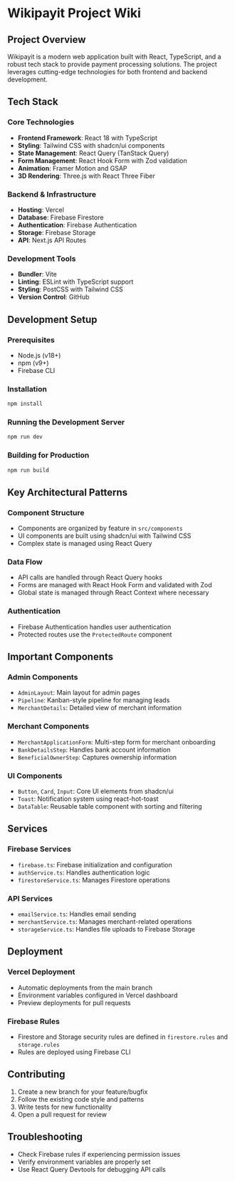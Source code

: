 # Wikipayit Project Wiki

## Project Overview
Wikipayit is a modern web application built with React, TypeScript, and a robust tech stack to provide payment processing solutions. The project leverages cutting-edge technologies for both frontend and backend development.

## Tech Stack

### Core Technologies
- **Frontend Framework**: React 18 with TypeScript
- **Styling**: Tailwind CSS with shadcn/ui components
- **State Management**: React Query (TanStack Query)
- **Form Management**: React Hook Form with Zod validation
- **Animation**: Framer Motion and GSAP
- **3D Rendering**: Three.js with React Three Fiber

### Backend & Infrastructure
- **Hosting**: Vercel
- **Database**: Firebase Firestore
- **Authentication**: Firebase Authentication
- **Storage**: Firebase Storage
- **API**: Next.js API Routes

### Development Tools
- **Bundler**: Vite
- **Linting**: ESLint with TypeScript support
- **Styling**: PostCSS with Tailwind CSS
- **Version Control**: GitHub

## Development Setup

### Prerequisites
- Node.js (v18+)
- npm (v9+)
- Firebase CLI

### Installation
```bash
npm install
```

### Running the Development Server
```bash
npm run dev
```

### Building for Production
```bash
npm run build
```

## Key Architectural Patterns

### Component Structure
- Components are organized by feature in `src/components`
- UI components are built using shadcn/ui with Tailwind CSS
- Complex state is managed using React Query

### Data Flow
- API calls are handled through React Query hooks
- Forms are managed with React Hook Form and validated with Zod
- Global state is managed through React Context where necessary

### Authentication
- Firebase Authentication handles user authentication
- Protected routes use the `ProtectedRoute` component

## Important Components

### Admin Components
- `AdminLayout`: Main layout for admin pages
- `Pipeline`: Kanban-style pipeline for managing leads
- `MerchantDetails`: Detailed view of merchant information

### Merchant Components
- `MerchantApplicationForm`: Multi-step form for merchant onboarding
- `BankDetailsStep`: Handles bank account information
- `BeneficialOwnerStep`: Captures ownership information

### UI Components
- `Button`, `Card`, `Input`: Core UI elements from shadcn/ui
- `Toast`: Notification system using react-hot-toast
- `DataTable`: Reusable table component with sorting and filtering

## Services

### Firebase Services
- `firebase.ts`: Firebase initialization and configuration
- `authService.ts`: Handles authentication logic
- `firestoreService.ts`: Manages Firestore operations

### API Services
- `emailService.ts`: Handles email sending
- `merchantService.ts`: Manages merchant-related operations
- `storageService.ts`: Handles file uploads to Firebase Storage

## Deployment

### Vercel Deployment
- Automatic deployments from the main branch
- Environment variables configured in Vercel dashboard
- Preview deployments for pull requests

### Firebase Rules
- Firestore and Storage security rules are defined in `firestore.rules` and `storage.rules`
- Rules are deployed using Firebase CLI

## Contributing
1. Create a new branch for your feature/bugfix
2. Follow the existing code style and patterns
3. Write tests for new functionality
4. Open a pull request for review

## Troubleshooting
- Check Firebase rules if experiencing permission issues
- Verify environment variables are properly set
- Use React Query Devtools for debugging API calls
